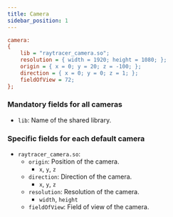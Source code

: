 ```yaml
---
title: Camera
sidebar_position: 1
---
```


```cfg title="Camera configuration example"
camera:
{
    lib = "raytracer_camera.so";
    resolution = { width = 1920; height = 1080; };
    origin = { x = 0; y = 20; z = -100; };
    direction = { x = 0; y = 0; z = 1; };
    fieldOfView = 72;
};
```

### Mandatory fields for all cameras

- `lib`: Name of the shared library.

### Specific fields for each default camera

- `raytracer_camera.so`:
    - `origin`: Position of the camera.
        - `x`, `y`, `z`
    - `direction`: Direction of the camera.
        - `x`, `y`, `z`
    - `resolution`: Resolution of the camera.
        - `width`, `height`
    - `fieldOfView`: Field of view of the camera.
